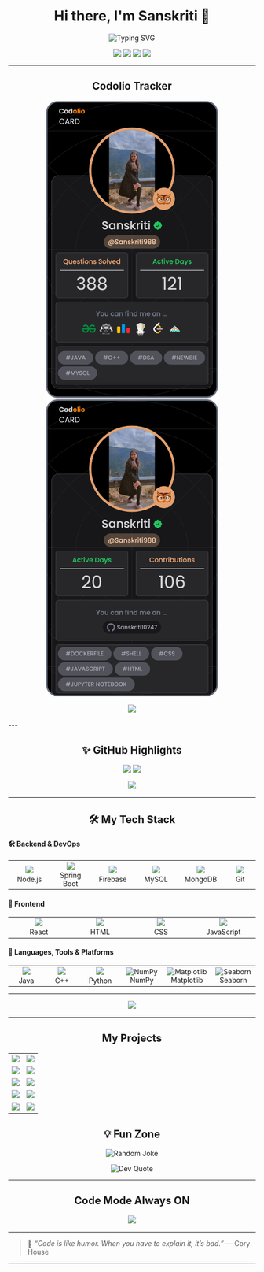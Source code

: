 <h1 align="center">Hi there, I'm Sanskriti 👋</h1>

<p align="center">
  <img src="https://readme-typing-svg.demolab.com?font=Fira+Code&weight=600&size=22&duration=4000&pause=1000&color=F718C2&center=true&vCenter=true&width=700&lines=Aspiring+Software+Engineer;+Full-Stack+Developer;+Learning+Spring+Boot+and+DevOps;+React+%7C+Node.js+%7C+HTML+%7C+CSS;+SQL+%7C+GitHub+%7C+Firebase+%7C+MongoDB;+SSoC+Contributor+2025;+E-Cell+Core+Member;+Event+Organiser;Dream+Big.+Build+Smart.+Stay+Kind." alt="Typing SVG" />
</p>

<p align="center">
  <a href="https://www.linkedin.com/in/sanskriti988/"><img src="https://img.shields.io/badge/LinkedIn-%23f733c4.svg?&style=for-the-badge&logo=linkedin&logoColor=white" /></a>
  <a href="https://www.instagram.com/sansk_ritiiiiiiii/"><img src="https://img.shields.io/badge/Instagram-%23f733c4.svg?&style=for-the-badge&logo=instagram&logoColor=white" /></a>
  <a href="https://drive.google.com/file/d/1-jOlslZJwsxiDkgPDL8eabtmCwwQMebA/view?usp=sharing"><img src="https://img.shields.io/badge/My_CV-%23f733c4.svg?&style=for-the-badge&logo=read-the-docs&logoColor=white" /></a>
  <a href="https://medium.com/@kumarisanskriti889"><img src="https://img.shields.io/badge/Medium-%23f733c4.svg?&style=for-the-badge&logo=medium&logoColor=white" /></a>
</p>

---
<h2 align="center"> Codolio Tracker</h2>

<p align="center">
  <img src="https://raw.githubusercontent.com/Sanskriti10247/Sanskriti10247/main/assets/profileCard (9).png" width="350" />
  <img src="https://raw.githubusercontent.com/Sanskriti10247/Sanskriti10247/main/assets/devCard (2).png" width="350" />
</p>

<p align="center">
  <a href="https://codolio.com/profile/Sanskriti988" target="_blank">
    <img src="https://img.shields.io/badge/View%20My%20Codolio%20Profile-F718C2?style=for-the-badge&logo=codio&logoColor=white" />
  </a>
</p>
---

<h2 align="center">✨ GitHub Highlights</h2>

<p align="center">
  <img src="https://github-readme-stats.vercel.app/api?username=Sanskriti10247&show_icons=true&theme=radical&title_color=F718C2&icon_color=F718C2&text_color=ffffff&bg_color=0d1117" height="170"/>
  <img src="https://github-readme-streak-stats.herokuapp.com?user=Sanskriti10247&theme=radical&fire=F718C2&currStreakLabel=F718C2" height="170"/>
</p>

<p align="center">
  <img src="https://github-readme-activity-graph.vercel.app/graph?username=Sanskriti10247&bg_color=0d1117&color=F718C2&line=F718C2&point=ffffff&area=true&hide_border=true"/>
</p>

---
<h2 align="center">🛠️ My Tech Stack</h2>

<!-- Section: Backend & DevOps -->
<h4>🛠️ Backend & DevOps</h4>
<table align="center">
  <tr>
    <td align="center" width="130">
      <a href="https://nodejs.org/" target="_blank"><img src="https://cdn.jsdelivr.net/gh/devicons/devicon/icons/nodejs/nodejs-original.svg" width="50"/></a><br>Node.js
    </td>
    <td align="center" width="130">
      <a href="https://spring.io/" target="_blank"><img src="https://cdn.jsdelivr.net/gh/devicons/devicon/icons/spring/spring-original.svg" width="50"/></a><br>Spring Boot
    </td>
    <td align="center" width="130">
      <a href="https://firebase.google.com/" target="_blank"><img src="https://cdn.jsdelivr.net/gh/devicons/devicon/icons/firebase/firebase-plain.svg" width="50"/></a><br>Firebase
    </td>
    <td align="center" width="130">
      <a href="https://www.mysql.com/" target="_blank"><img src="https://cdn.jsdelivr.net/gh/devicons/devicon/icons/mysql/mysql-original.svg" width="50"/></a><br>MySQL
    </td>
    <td align="center" width="130">
      <a href="https://www.mongodb.com/" target="_blank"><img src="https://cdn.jsdelivr.net/gh/devicons/devicon/icons/mongodb/mongodb-original.svg" width="50"/></a><br>MongoDB
    </td>
    <td align="center" width="130">
      <a href="https://git-scm.com/" target="_blank"><img src="https://cdn.jsdelivr.net/gh/devicons/devicon/icons/git/git-original.svg" width="50"/></a><br>Git
    </td>
  </tr>
</table>

<!-- Section: Frontend -->
<h4>🎨 Frontend</h4>
<table align="center">
  <tr>
    <td align="center" width="130">
      <a href="https://reactjs.org/" target="_blank"><img src="https://cdn.jsdelivr.net/gh/devicons/devicon/icons/react/react-original.svg" width="50"/></a><br>React
    </td>
    <td align="center" width="130">
      <a href="https://developer.mozilla.org/en-US/docs/Web/HTML" target="_blank"><img src="https://cdn.jsdelivr.net/gh/devicons/devicon/icons/html5/html5-original.svg" width="50"/></a><br>HTML
    </td>
    <td align="center" width="130">
      <a href="https://developer.mozilla.org/en-US/docs/Web/CSS" target="_blank"><img src="https://cdn.jsdelivr.net/gh/devicons/devicon/icons/css3/css3-original.svg" width="50"/></a><br>CSS
    </td>
    <td align="center" width="130">
      <a href="https://www.javascript.com/" target="_blank"><img src="https://cdn.jsdelivr.net/gh/devicons/devicon/icons/javascript/javascript-original.svg" width="50"/></a><br>JavaScript
    </td>
  </tr>
</table>

<!-- Section: Languages & Tools -->
<h4>🧠 Languages, Tools & Platforms</h4>
<table align="center">
  <tr>
    <td align="center" width="130">
      <a href="https://www.java.com/" target="_blank"><img src="https://cdn.jsdelivr.net/gh/devicons/devicon/icons/java/java-original.svg" width="50"/></a><br>Java
    </td>
    <td align="center" width="130">
      <a href="https://cplusplus.com/" target="_blank"><img src="https://cdn.jsdelivr.net/gh/devicons/devicon/icons/cplusplus/cplusplus-original.svg" width="50"/></a><br>C++
    </td>
    <td align="center" width="130">
      <a href="https://www.python.org/" target="_blank"><img src="https://cdn.jsdelivr.net/gh/devicons/devicon/icons/python/python-original.svg" width="50"/></a><br>Python
    </td>
    <td align="center" width="130">
      <img src="https://upload.wikimedia.org/wikipedia/commons/3/31/NumPy_logo_2020.svg" width="50" title="NumPy"/><br>NumPy
    </td>
    <td align="center" width="130">
      <img src="https://upload.wikimedia.org/wikipedia/commons/8/84/Matplotlib_icon.svg" width="50" title="Matplotlib"/><br>Matplotlib
    </td>
    <td align="center" width="130">
      <img src="https://seaborn.pydata.org/_images/logo-mark-lightbg.svg" width="50" title="Seaborn"/><br>Seaborn
    </td>
  </tr>
</table>

---

<p align="center">
  <img src="https://visitor-badge.laobi.icu/badge?page_id=Sanskriti10247.Sanskriti10247&title=Visitors&color=F718C2&style=flat-square" />
</p>


---

<h2 align="center"> My Projects</h2>
<!--START_PROJECT_SECTION-->
<!--START_PROJECT_SECTION-->
<table>
  <tr>
    <td>
      <a href="https://github.com/Sanskriti10247/Sanskriti10247">
        <img src="https://github-readme-stats.vercel.app/api/pin/?username=Sanskriti10247&repo=Sanskriti10247&theme=radical&title_color=F718C2&text_color=ffffff&bg_color=0d1117" />
      </a>
    </td>
    <td>
      <a href="https://github.com/Sanskriti10247/llmware">
        <img src="https://github-readme-stats.vercel.app/api/pin/?username=Sanskriti10247&repo=llmware&theme=radical&title_color=F718C2&text_color=ffffff&bg_color=0d1117" />
      </a>
    </td>
  </tr>
  <tr>
    <td>
      <a href="https://github.com/Sanskriti10247/Music-player">
        <img src="https://github-readme-stats.vercel.app/api/pin/?username=Sanskriti10247&repo=Music-player&theme=radical&title_color=F718C2&text_color=ffffff&bg_color=0d1117" />
      </a>
    </td>
    <td>
      <a href="https://github.com/Sanskriti10247/Library-Book-Organiser">
        <img src="https://github-readme-stats.vercel.app/api/pin/?username=Sanskriti10247&repo=Library-Book-Organiser&theme=radical&title_color=F718C2&text_color=ffffff&bg_color=0d1117" />
      </a>
    </td>
  </tr>
  <tr>
    <td>
      <a href="https://github.com/Sanskriti10247/BRAINTUMORDETECTION">
        <img src="https://github-readme-stats.vercel.app/api/pin/?username=Sanskriti10247&repo=BRAINTUMORDETECTION&theme=radical&title_color=F718C2&text_color=ffffff&bg_color=0d1117" />
      </a>
    </td>
    <td>
      <a href="https://github.com/Sanskriti10247/GoogleColabworks">
        <img src="https://github-readme-stats.vercel.app/api/pin/?username=Sanskriti10247&repo=GoogleColabworks&theme=radical&title_color=F718C2&text_color=ffffff&bg_color=0d1117" />
      </a>
    </td>
  </tr>
  <tr>
    <td>
      <a href="https://github.com/Sanskriti10247/ScalerConnect">
        <img src="https://github-readme-stats.vercel.app/api/pin/?username=Sanskriti10247&repo=ScalerConnect&theme=radical&title_color=F718C2&text_color=ffffff&bg_color=0d1117" />
      </a>
    </td>
    <td>
      <a href="https://github.com/Sanskriti10247/Web-dev-28-Batch-2">
        <img src="https://github-readme-stats.vercel.app/api/pin/?username=Sanskriti10247&repo=Web-dev-28-Batch-2&theme=radical&title_color=F718C2&text_color=ffffff&bg_color=0d1117" />
      </a>
    </td>
  </tr>
  <tr>
    <td>
      <a href="https://github.com/Sanskriti10247/app-ideas">
        <img src="https://github-readme-stats.vercel.app/api/pin/?username=Sanskriti10247&repo=app-ideas&theme=radical&title_color=F718C2&text_color=ffffff&bg_color=0d1117" />
      </a>
    </td>
    <td>
      <a href="https://github.com/Sanskriti10247/SST28-Batch-B">
        <img src="https://github-readme-stats.vercel.app/api/pin/?username=Sanskriti10247&repo=SST28-Batch-B&theme=radical&title_color=F718C2&text_color=ffffff&bg_color=0d1117" />
      </a>
    </td>
  </tr>
</table>
<!--END_PROJECT_SECTION-->
<!--END_PROJECT_SECTION-->



<h2 align="center">💡 Fun Zone</h2>

<p align="center">
  <img src="https://readme-jokes.vercel.app/api?theme=radical" alt="Random Joke" />
</p>

<p align="center">
  <img src="https://github-readme-quotes.herokuapp.com/quote?theme=radical&quoteCategory=programming&color=F718C2" alt="Dev Quote">
</p>

---

<h2 align="center">Code Mode Always ON</h2>

<p align="center">
  <img src="https://raw.githubusercontent.com/abhisheknaiidu/abhisheknaiidu/master/code.gif" width="400" />
</p>

---

> 🌸 _“Code is like humor. When you have to explain it, it’s bad.”_ — Cory House

---
